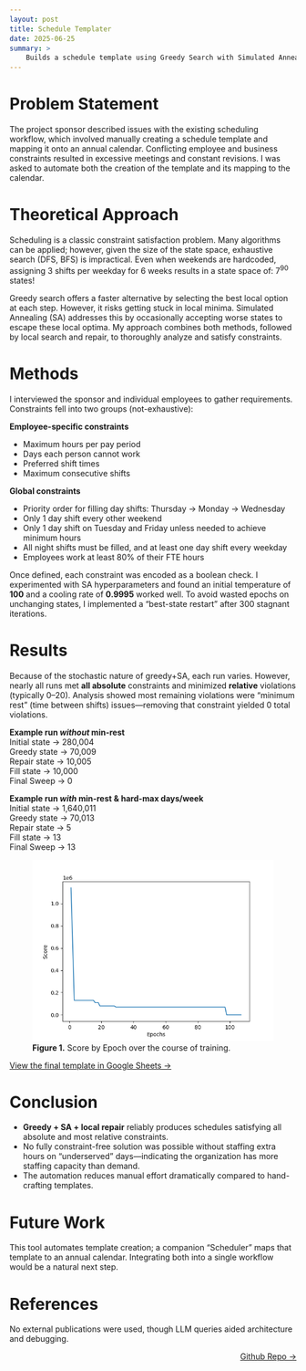 ```yaml
---
layout: post
title: Schedule Templater
date: 2025-06-25
summary: >
    Builds a schedule template using Greedy Search with Simulated Annealing and Local Search and Repair
---
```


# Problem Statement  
The project sponsor described issues with the existing scheduling workflow, which involved manually creating a schedule template and mapping it onto an annual calendar. Conflicting employee and business constraints resulted in excessive meetings and constant revisions. I was asked to automate both the creation of the template and its mapping to the calendar.  

# Theoretical Approach
Scheduling is a classic constraint satisfaction problem. Many algorithms can be applied; however, given the size of the state space, exhaustive search (DFS, BFS) is impractical. Even when weekends are hardcoded, assigning 3 shifts per weekday for 6 weeks results in a state space of: 7<sup>90</sup> states!  

Greedy search offers a faster alternative by selecting the best local option at each step. However, it risks getting stuck in local minima. Simulated Annealing (SA) addresses this by occasionally accepting worse states to escape these local optima. My approach combines both methods, followed by local search and repair, to thoroughly analyze and satisfy constraints.  

# Methods  
I interviewed the sponsor and individual employees to gather requirements. Constraints fell into two groups (not-exhaustive):

**Employee-specific constraints**  
- Maximum hours per pay period  
- Days each person cannot work  
- Preferred shift times  
- Maximum consecutive shifts  

**Global constraints**  
- Priority order for filling day shifts: Thursday → Monday → Wednesday  
- Only 1 day shift every other weekend  
- Only 1 day shift on Tuesday and Friday unless needed to achieve minimum hours    
- All night shifts must be filled, and at least one day shift every weekday  
- Employees work at least 80% of their FTE hours  

Once defined, each constraint was encoded as a boolean check. I experimented with SA hyperparameters and found an initial temperature of **100** and a cooling rate of **0.9995** worked well. To avoid wasted epochs on unchanging states, I implemented a “best-state restart” after 300 stagnant iterations.  


# Results 
Because of the stochastic nature of greedy+SA, each run varies. However, nearly all runs met **all absolute** constraints and minimized **relative** violations (typically 0–20). Analysis showed most remaining violations were “minimum rest” (time between shifts) issues—removing that constraint yielded 0 total violations.

**Example run _without_ min-rest**  
Initial state -> 280,004  
Greedy state  -> 70,009  
Repair state  -> 10,005  
Fill state    -> 10,000  
Final Sweep   -> 0  

**Example run _with_ min-rest & hard-max days/week**  
Initial state -> 1,640,011  
Greedy state  -> 70,013  
Repair state  -> 5   
Fill state    -> 13  
Final Sweep   -> 13  

<figure>
  <img src="/assets/templater_Score_by_Epoch.png" alt="Score by Epoch chart showing improvement over training" />
  <figcaption><strong>Figure 1.</strong> Score by Epoch over the course of training.</figcaption>
</figure>  
 
[View the final template in Google Sheets ->](https://docs.google.com/spreadsheets/d/1pQ2ikx7xCO3GEW18450oJszRIT6FUK3cu3nQw0aWBz8/edit?usp=sharing)  

# Conclusion  
- **Greedy + SA + local repair** reliably produces schedules satisfying all absolute and most relative constraints.  
- No fully constraint-free solution was possible without staffing extra hours on “underserved” days—indicating the organization has more staffing capacity than demand.  
- The automation reduces manual effort dramatically compared to hand-crafting templates.  

# Future Work  
This tool automates template creation; a companion “Scheduler” maps that template to an annual calendar. Integrating both into a single workflow would be a natural next step.  

# References  
No external publications were used, though LLM queries aided architecture and debugging.  

<a href="https://github.com/dmeverly/ScheduleTemplater?tab=readme-ov-file" style="display: block; text-align:right;" target = "_blank">  Github Repo -> </a>  